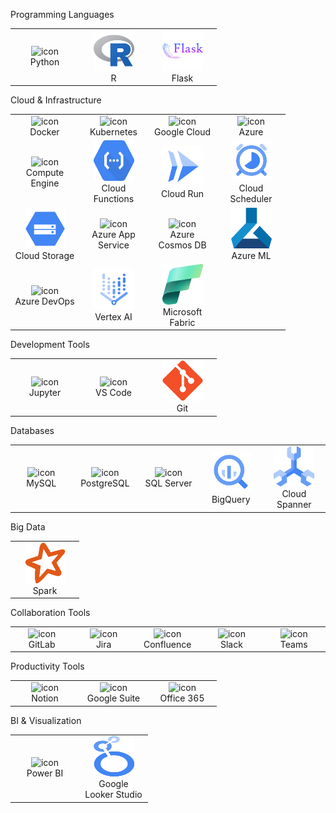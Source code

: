 Programming Languages
<div align="left"> <table> <tr> <td align="center" width="96"> <img src="https://techstack-generator.vercel.app/python-icon.svg" alt="icon" width="65" height="65" /> <br>Python </td> <td align="center" width="96"> <img src="https://github.com/devicons/devicon/blob/master/icons/r/r-original.svg" alt="icon" width="65" height="65" /> <br>R </td> <td align="center" width="96"> <img src="https://github.com/MNCEDISIMNCWABE/MNCEDISIMNCWABE/blob/main/icons/flask_colour.png" alt="icon" width="65" height="65" /> <br>Flask </td> </tr> </table> </div>
Cloud & Infrastructure
<div align="left"> <table> <tr> <td align="center" width="96"> <img src="https://cdn.jsdelivr.net/gh/devicons/devicon/icons/docker/docker-original.svg" alt="icon" width="65" height="65" /> <br>Docker </td> <td align="center" width="96"> <img src="https://cdn.jsdelivr.net/gh/devicons/devicon/icons/kubernetes/kubernetes-plain.svg" alt="icon" width="65" height="65" /> <br>Kubernetes </td> <td align="center" width="96"> <img src="https://cdn.jsdelivr.net/gh/devicons/devicon/icons/googlecloud/googlecloud-original.svg" alt="icon" width="65" height="65" /> <br>Google Cloud </td> <td align="center" width="96"> <img src="https://cdn.jsdelivr.net/gh/devicons/devicon/icons/azure/azure-original.svg" alt="icon" width="65" height="65" /> <br>Azure </td> </tr> <tr> <td align="center" width="96"> <img src="https://img.icons8.com/color/96/google-compute-engine.png" alt="icon" width="65" height="65" /> <br>Compute Engine </td> <td align="center" width="96"> <img src="https://github.com/MNCEDISIMNCWABE/MNCEDISIMNCWABE/blob/main/icons/gcp_cloud_functions.png" alt="icon" width="65" height="65" /> <br>Cloud Functions </td> <td align="center" width="96"> <img src="https://github.com/MNCEDISIMNCWABE/MNCEDISIMNCWABE/blob/main/icons/cloud_run.svg" alt="icon" width="65" height="65" /> <br>Cloud Run </td> <td align="center" width="96"> <img src="https://github.com/MNCEDISIMNCWABE/MNCEDISIMNCWABE/blob/main/icons/gcp_cloud_scheduler.svg" alt="icon" width="65" height="65" /> <br>Cloud Scheduler </td> </tr> <tr> <td align="center" width="96"> <img src="https://github.com/MNCEDISIMNCWABE/MNCEDISIMNCWABE/blob/main/icons/gcp_cloud_storage.png" alt="icon" width="65" height="65" /> <br>Cloud Storage </td> <td align="center" width="96"> <img src="https://code.benco.io/icon-collection/azure-icons/App-Services.svg" alt="icon" width="65" height="65" /> <br>Azure App Service </td> <td align="center" width="96"> <img src="https://code.benco.io/icon-collection/azure-icons/Azure-Cosmos-DB.svg" alt="icon" width="65" height="65" /> <br>Azure Cosmos DB </td> <td align="center" width="96"> <img src="https://github.com/MNCEDISIMNCWABE/MNCEDISIMNCWABE/blob/main/icons/azure_ml.png" alt="icon" width="65" height="65" /> <br>Azure ML </td> </tr> <tr> <td align="center" width="96"> <img src="https://code.benco.io/icon-collection/azure-icons/Azure-DevOps.svg" alt="icon" width="65" height="65" /> <br>Azure DevOps </td> <td align="center" width="96"> <img src="https://github.com/MNCEDISIMNCWABE/MNCEDISIMNCWABE/blob/main/icons/gcp_vertex_ai.png" alt="icon" width="65" height="65" /> <br>Vertex AI </td> <td align="center" width="96"> <img src="https://github.com/MNCEDISIMNCWABE/MNCEDISIMNCWABE/blob/main/icons/microsoft_fabric.svg" alt="icon" width="65" height="65" /> <br>Microsoft Fabric </td> </tr> </table> </div>
Development Tools
<div align="left"> <table> <tr> <td align="center" width="96"> <img src="https://cdn.jsdelivr.net/gh/devicons/devicon/icons/jupyter/jupyter-original.svg" alt="icon" width="65" height="65" /> <br>Jupyter </td> <td align="center" width="96"> <img src="https://cdn.jsdelivr.net/gh/devicons/devicon/icons/vscode/vscode-original.svg" alt="icon" width="65" height="65" /> <br>VS Code </td> <td align="center" width="96"> <img src="https://github.com/devicons/devicon/blob/master/icons/git/git-original.svg" alt="icon" width="65" height="65" /> <br>Git </td> </tr> </table> </div>
Databases
<div align="left"> <table> <tr> <td align="center" width="96"> <img src="https://cdn.jsdelivr.net/gh/devicons/devicon/icons/mysql/mysql-original.svg" alt="icon" width="65" height="65" /> <br>MySQL </td> <td align="center" width="96"> <img src="https://cdn.jsdelivr.net/gh/devicons/devicon/icons/postgresql/postgresql-original.svg" alt="icon" width="65" height="65" /> <br>PostgreSQL </td> <td align="center" width="96"> <img src="https://cdn.jsdelivr.net/gh/devicons/devicon/icons/microsoftsqlserver/microsoftsqlserver-plain.svg" alt="icon" width="65" height="65" /> <br>SQL Server </td> <td align="center" width="96"> <img src="https://github.com/MNCEDISIMNCWABE/MNCEDISIMNCWABE/blob/main/icons/gcp_bigquery.svg" alt="icon" width="65" height="65" /> <br>BigQuery </td> <td align="center" width="96"> <img src="https://github.com/MNCEDISIMNCWABE/MNCEDISIMNCWABE/blob/main/icons/gcp_cloud_spanner.png" alt="icon" width="65" height="65" /> <br>Cloud Spanner </td> </tr> </table> </div>
Big Data
<div align="left"> <table> <tr> <td align="center" width="96"> <img src="https://github.com/devicons/devicon/blob/master/icons/apachespark/apachespark-original.svg" alt="icon" width="65" height="65" /> <br>Spark </td> </tr> </table> </div>
Collaboration Tools
<div align="left"> <table> <tr> <td align="center" width="96"> <img src="https://cdn.jsdelivr.net/gh/devicons/devicon/icons/gitlab/gitlab-original.svg" alt="icon" width="65" height="65" /> <br>GitLab </td> <td align="center" width="96"> <img src="https://cdn.jsdelivr.net/gh/devicons/devicon/icons/jira/jira-original.svg" alt="icon" width="65" height="65" /> <br>Jira </td> <td align="center" width="96"> <img src="https://cdn.jsdelivr.net/gh/devicons/devicon/icons/confluence/confluence-original.svg" alt="icon" width="65" height="65" /> <br>Confluence </td> <td align="center" width="96"> <img src="https://cdn.jsdelivr.net/gh/devicons/devicon/icons/slack/slack-original.svg" alt="icon" width="65" height="65" /> <br>Slack </td> <td align="center" width="96"> <img src="https://img.icons8.com/color/96/microsoft-teams.png" alt="icon" width="65" height="65" /> <br>Teams </td> </tr> </table> </div>
Productivity Tools
<div align="left"> <table> <tr> <td align="center" width="96"> <img src="https://img.icons8.com/color/96/notion--v1.png" alt="icon" width="65" height="65" /> <br>Notion </td> <td align="center" width="96"> <img src="https://img.icons8.com/color/96/google-logo.png" alt="icon" width="65" height="65" /> <br>Google Suite </td> <td align="center" width="96"> <img src="https://img.icons8.com/color/96/microsoft-office-2019.png" alt="icon" width="65" height="65" /> <br>Office 365 </td> </tr> </table> </div>
BI & Visualization
<div align="left"> <table> <tr> <td align="center" width="96"> <img src="https://img.icons8.com/color/96/power-bi.png" alt="icon" width="65" height="65" /> <br>Power BI </td> <td align="center" width="96"> <img src="https://github.com/MNCEDISIMNCWABE/MNCEDISIMNCWABE/blob/main/icons/gcp_looker_sudio.png" alt="icon" width="65" height="65" /> <br>Google Looker Studio</td> </tr> </table> </div>
